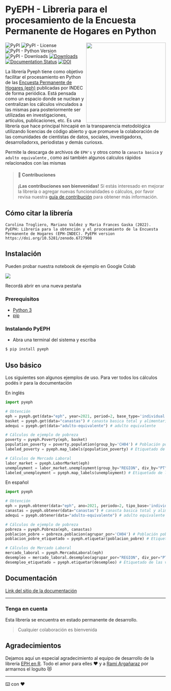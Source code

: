 # PyEPH - Libreria para el procesamiento de la Encuesta Permanente de Hogares en Python

<a><img src='docs/_static/logo.png' align="right" height="250" /></a>

![PyPI](https://img.shields.io/pypi/v/pyeph?color=orange&)
![PyPI - License](https://img.shields.io/pypi/l/pyeph?color=purple&)
![PyPI - Python Version](https://img.shields.io/pypi/pyversions/pyeph?)
![PyPI - Downloads](https://img.shields.io/pypi/dm/pyeph?)
[![Downloads](https://static.pepy.tech/personalized-badge/pyeph?period=total&units=none&left_color=grey&right_color=yellowgreen&left_text=downloads)](https://pepy.tech/project/pyeph)
[![Documentation Status](https://readthedocs.org/projects/pyeph/badge/?version=latest)](https://pyeph.readthedocs.io/es/latest/?badge=latest)
[![DOI](https://zenodo.org/badge/461306367.svg)](https://zenodo.org/badge/latestdoi/461306367)

La librería Pyeph tiene como objetivo facilitar el procesamiento en Python de las [Encuesta Permanente de Hogares (eph)](https://www.indec.gob.ar/indec/web/Institucional-Indec-BasesDeDatos) publicadas por INDEC de forma periódica. Está pensada como un espacio donde se nuclean y centralizan los cálculos vinculados a las mismas para posteriormente ser utilizadas en investigaciones, artículos, publicaciones, etc.
Es una librería que hace principal hincapié en la transparencia metodológica utilizando licencias de código abierto y que promueve la colaboración de las comunidades de cientístas de datos, sociales, investigadorxs, desarrolladorxs, periodistas y demás curiosxs.

Permite la descarga de archivos de `EPH's` y otros como la `canasta basica` y `adulto equivalente` , como asi también algunos calculos rápidos relacionados con las mismas

> #### 🤝 Contribuciones
>
> **¡Las contribuciones son bienvenidas!** Si estás interesado en mejorar la librería o agregar nuevas funcionalidades o cálculos, por favor revisa nuestra [guía de contribución](.github/CONTRIBUTING.md) para obtener más información.

## Cómo citar la librería

```
Carolina Trogliero, Mariano Valdez y Maria Frances Gaska (2022). PyEPH: Librería para la obtención y el procesamiento de la Encuesta Permanente de Hogares (EPH-INDEC). PyEPH version https://doi.org/10.5281/zenodo.6727908
```

## Instalación

Pueden probar nuestra notebook de ejemplo en Google Colab

<a href="https://colab.research.google.com/github/institutohumai/pyeph/blob/main/examples.ipynb" target="_blank"> <img src='https://colab.research.google.com/assets/colab-badge.svg' /> </a>

Recordá abrir en una nueva pestaña

### Prerequisitos

- [Python 3](https://www.python.org/)
- [pip](https://www.pypi.org/)

### Instalando PyEPH

- Abra una terminal del sistema y escriba

```bash
$ pip install pyeph
```

## Uso básico

Los siguientes son algunos ejemplos de uso. Para ver todos los cálculos podés ir para la documentación

En inglés

```python
import pyeph

# Obtención
eph = pyeph.get(data="eph", year=2021, period=2, base_type='individual') # EPH individual
basket = pyeph.get(data="canastas") # canasta basica total y alimentaria
adequi = pyeph.get(data="adulto-equivalente") # adulto equivalente

# Cálculos de ejemplo de pobreza
poverty = pyeph.Poverty(eph, basket)
population_poverty = poverty.population(group_by='CH04') # Población pobre por sexo
labeled_poverty = pyeph.map_labels(population_poverty) # Etiquetado de las variables

# Cálculos de Mercado Laboral
labor_market = pyeph.LaborMarket(eph)
unemployment = labor_market.unemployment(group_by="REGION", div_by="PT") # Desempleo agrupado por region y dividiendo por Población Total
labeled_unemployment = pyeph.map_labels(unemployment) # Etiquetado de las variables
```

En español

```python
import pyeph

# Obtención
eph = pyeph.obtener(data="eph", ano=2021, periodo=2, tipo_base='individual') # EPH individual
canastas = pyeph.obtener(data="canastas") # canasta basica total y alimentaria
adequi = pyeph.obtener(data="adulto-equivalente") # adulto equivalente

# Cálculos de ejemplo de pobreza
pobreza = pyeph.Pobreza(eph, canastas)
poblacion_pobre = pobreza.poblacion(agrupar_por='CH04') # Población pobre por sexo
poblacion_pobre_etiquetado = pyeph.etiquetar(poblacion_pobre) # Etiquetado de las variables

# Cálculos de Mercado Laboral
mercado_laboral = pyeph.MercadoLaboral(eph)
desempleo = mercado_laboral.desempleo(agrupar_por="REGION", div_por="PT") # Desempleo agrupado por region y dividiendo por Población Total
desempleo_etiquetado = pyeph.etiquetar(desempleo) # Etiquetado de las variables
```

## Documentación

[Link del sitio de la documentación](https://pyeph.readthedocs.io/es/latest/)

---

### Tenga en cuenta

Esta librería se encuentra en estado permanente de desarrollo.

> Cualquier colaboración es bienvenida

## Agradecimientos

Dejamos aquí un especial agradecimiento al equipo de desarrollo de la librería [EPH en R](https://holatam.github.io/eph/authors.html). Todo el amor para elles ❤️ y a [Rami Argañaraz](https://www.linkedin.com/in/ramiro-arga%C3%B1araz-57764a16b/) por armarnos el loguito 😻

---

⌨️ con ❤️
